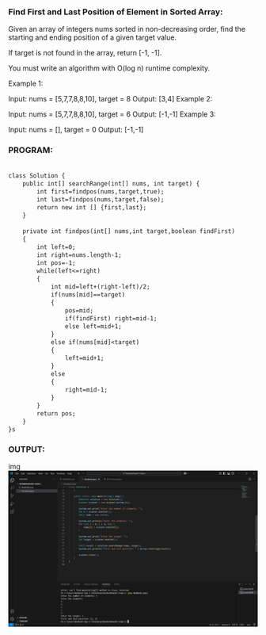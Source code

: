 ### Find First and Last Position of Element in Sorted Array:

Given an array of integers nums sorted in non-decreasing order, find the starting and ending position of a given target value.

If target is not found in the array, return [-1, -1].

You must write an algorithm with O(log n) runtime complexity.

 

Example 1:

Input: nums = [5,7,7,8,8,10], target = 8
Output: [3,4]
Example 2:

Input: nums = [5,7,7,8,8,10], target = 6
Output: [-1,-1]
Example 3:

Input: nums = [], target = 0
Output: [-1,-1]

### PROGRAM:
```

class Solution {
    public int[] searchRange(int[] nums, int target) {
        int first=findpos(nums,target,true);
        int last=findpos(nums,target,false);
        return new int [] {first,last};
    }

    private int findpos(int[] nums,int target,boolean findFirst)
    {
        int left=0;
        int right=nums.length-1;
        int pos=-1;
        while(left<=right)
        {
            int mid=left+(right-left)/2;
            if(nums[mid]==target)
            {
                pos=mid;
                if(findFirst) right=mid-1;
                else left=mid+1;  
            }
            else if(nums[mid]<target)
            {
                left=mid+1;
            }
            else
            {
                right=mid-1;
            }
        }
        return pos;
    }
}s

```

### OUTPUT:

img![image](Output.png)